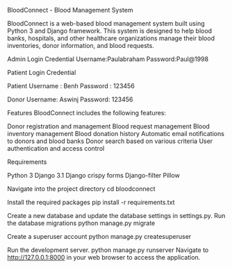 BloodConnect - Blood Management System

BloodConnect is a web-based blood management system built using Python 3 and Django framework. This system is designed to help blood banks, hospitals, and other healthcare organizations manage their blood inventories, donor information, and blood requests.

Admin Login Credential
Username:Paulabraham
Password:Paul@1998

Patient Login Credential

Patient
Username : Benh
Password : 123456

Donor
Username: Aswinj
Password: 123456

Features
BloodConnect includes the following features:

Donor registration and management
Blood request management
Blood inventory management
Blood donation history
Automatic email notifications to donors and blood banks
Donor search based on various criteria
User authentication and access control

Requirements

Python 3
Django 3.1
Django crispy forms
Django-filter
Pillow

Navigate into the project directory
cd bloodconnect

Install the required packages
pip install -r requirements.txt

Create a new database and update the database settings in settings.py.
Run the database migrations
python manage.py migrate

Create a superuser account
python manage.py createsuperuser

Run the development server.
python manage.py runserver
Navigate to http://127.0.0.1:8000 in your web browser to access the application.
